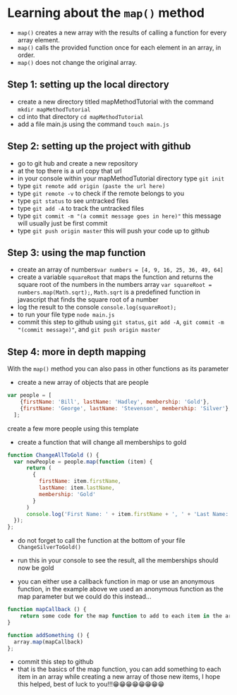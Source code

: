 # Learning about the `map()` method
* `map()` creates a new array with the results of calling a function for every array element.
* `map()` calls the provided function once for each element in an array, in order.
* `map()` does not change the original array.

## Step 1: setting up the local directory
* create a new directory titled mapMethodTutorial with the command `mkdir mapMethodTutorial`
* cd into that directory `cd mapMethodTutorial`
* add a file main.js  using the command `touch main.js`

## Step 2: setting up the project with github
* go to git hub and create a new repository
* at the top there is a url copy that url
* in your console within your mapMethodTutorial directory type `git init`
* type `git remote add origin (paste the url here)`
* type `git remote -v` to check if the remote belongs to you
* type `git status` to see untracked files
* type `git add -A` to track the untracked files
* type `git commit -m "(a commit message goes in here)"` this message will usually just be first commit
* type `git push origin master` this will push your code up to github

## Step 3: using the map function
* create an array of numbers`var numbers = [4, 9, 16, 25, 36, 49, 64]`
* create a variable `squareRoot` that maps the function and returns the square root of the numbers in the numbers array
  `var squareRoot = numbers.map(Math.sqrt);`,  `Math.sqrt` is a predefined function in javascript that finds the square root of a number
* log the result to the console `console.log(squareRoot);`
* to run your file type `node main.js`
* commit this step to github using `git status`, `git add -A`, `git commit -m "(commit message)"`, and `git push origin master`

## Step 4: more in depth mapping
With the `map()` method you can also pass in other functions as its parameter
* create a new array of objects that are people
```javascript
var people = [
    {firstName: 'Bill', lastName: 'Hadley', membership: 'Gold'},
    {firstName: 'George', lastName: 'Stevenson', membership: 'Silver'},
  ];
```
  create a few more people using this template
* create a function that will change all memberships to gold
``` javascript
function ChangeAllToGold () {
  var newPeople = people.map(function (item) {
      return (
        {
          firstName: item.firstName,
          lastName: item.lastName,
          membership: 'Gold'
        }
      )
      console.log('First Name: ' + item.firstName + ', ' + 'Last Name: ' + item.lastName + ', ' + 'Membership: ' + item.membership);
  });
};
```

* do not forget to call the function at the bottom of your file `ChangeSilverToGold()`
* run this in your console to see the result, all the memberships should now be gold

* you can either use a callback function in map or use an anonymous function, in the example above
  we used an anonymous function as the map parameter but we could do this instead...
```javascript
function mapCallback () {
    return some code for the map function to add to each item in the array;
}

function addSomething () {
  array.map(mapCallback)
};
  ```
* commit this step to github
* that is the basics of the map function, you can add something to each item in an array while creating a new array of those new items,
  I hope this helped, best of luck to you!!!😁😁😁😁😁😁😁😁
